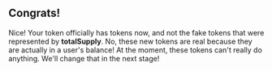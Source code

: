 ## Congrats!

Nice! Your token officially has tokens now, and not the fake tokens that were represented by **totalSupply**. No, these new tokens are real because they are actually in a user's balance! At the moment, these tokens can't really do anything. We'll change that in the next stage!